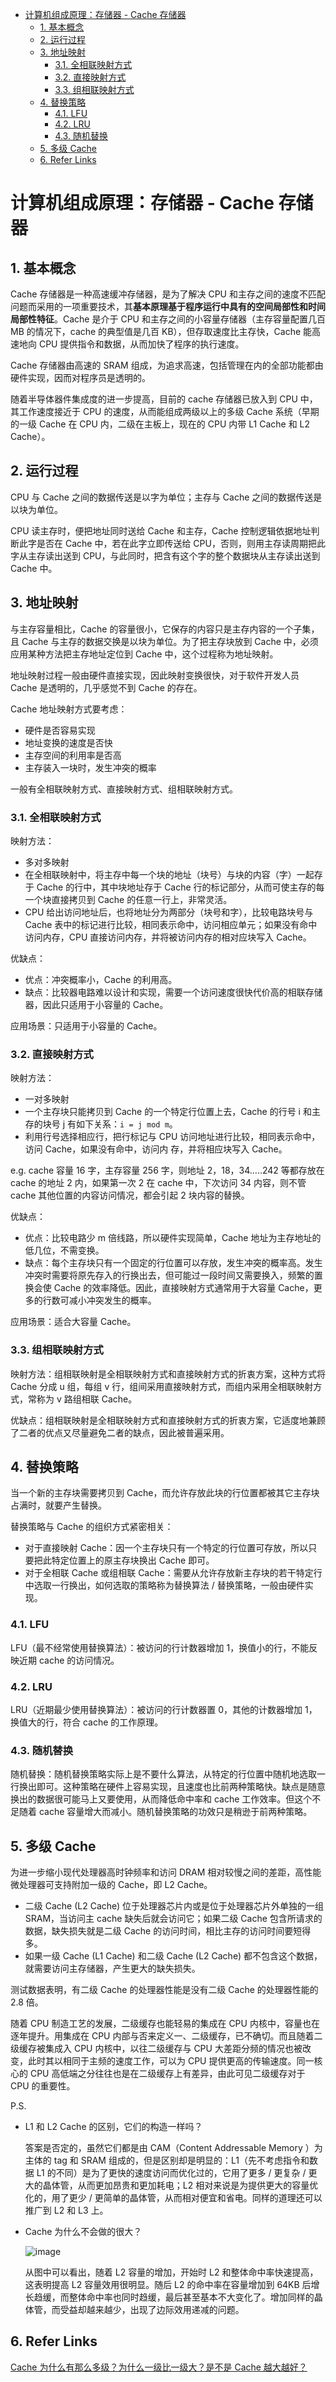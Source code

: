 - [计算机组成原理：存储器 - Cache 存储器](#计算机组成原理存储器---cache-存储器)
  - [1. 基本概念](#1-基本概念)
  - [2. 运行过程](#2-运行过程)
  - [3. 地址映射](#3-地址映射)
    - [3.1. 全相联映射方式](#31-全相联映射方式)
    - [3.2. 直接映射方式](#32-直接映射方式)
    - [3.3. 组相联映射方式](#33-组相联映射方式)
  - [4. 替换策略](#4-替换策略)
    - [4.1. LFU](#41-lfu)
    - [4.2. LRU](#42-lru)
    - [4.3. 随机替换](#43-随机替换)
  - [5. 多级 Cache](#5-多级-cache)
  - [6. Refer Links](#6-refer-links)

# 计算机组成原理：存储器 - Cache 存储器

## 1. 基本概念

Cache 存储器是一种高速缓冲存储器，是为了解决 CPU 和主存之间的速度不匹配问题而采用的一项重要技术，其**基本原理基于程序运行中具有的空间局部性和时间局部性特征**。Cache 是介于 CPU 和主存之间的小容量存储器（主存容量配置几百 MB 的情况下，cache 的典型值是几百 KB），但存取速度比主存快，Cache 能高速地向 CPU 提供指令和数据，从而加快了程序的执行速度。

Cache 存储器由高速的 SRAM 组成，为追求高速，包括管理在内的全部功能都由硬件实现，因而对程序员是透明的。

随着半导体器件集成度的进一步提高，目前的 cache 存储器已放入到 CPU 中，其工作速度接近于 CPU 的速度，从而能组成两级以上的多级 Cache 系统（早期的一级 Cache 在 CPU 内，二级在主板上，现在的 CPU 内带 L1 Cache 和 L2 Cache）。

## 2. 运行过程

CPU 与 Cache 之间的数据传送是以字为单位；主存与 Cache 之间的数据传送是以块为单位。

CPU 读主存时，便把地址同时送给 Cache 和主存，Cache 控制逻辑依据地址判断此字是否在 Cache 中，若在此字立即传送给 CPU，否则，则用主存读周期把此字从主存读出送到 CPU，与此同时，把含有这个字的整个数据块从主存读出送到 Cache 中。

## 3. 地址映射

与主存容量相比，Cache 的容量很小，它保存的内容只是主存内容的一个子集，且 Cache 与主存的数据交换是以块为单位。为了把主存块放到 Cache 中，必须应用某种方法把主存地址定位到 Cache 中，这个过程称为地址映射。

地址映射过程一般由硬件直接实现，因此映射变换很快，对于软件开发人员 Cache 是透明的，几乎感觉不到 Cache 的存在。

Cache 地址映射方式要考虑：
- 硬件是否容易实现
- 地址变换的速度是否快
- 主存空间的利用率是否高
- 主存装入一块时，发生冲突的概率

一般有全相联映射方式、直接映射方式、组相联映射方式。

### 3.1. 全相联映射方式

映射方法：
- 多对多映射
- 在全相联映射中，将主存中每一个块的地址（块号）与块的内容（字）一起存于 Cache 的行中，其中块地址存于 Cache 行的标记部分，从而可使主存的每一个块直接拷贝到 Cache 的任意一行上，非常灵活。
- CPU 给出访问地址后，也将地址分为两部分（块号和字），比较电路块号与 Cache 表中的标记进行比较，相同表示命中，访问相应单元；如果没有命中访问内存，CPU 直接访问内存，并将被访问内存的相对应块写入 Cache。

优缺点：
- 优点：冲突概率小，Cache 的利用高。
- 缺点：比较器电路难以设计和实现，需要一个访问速度很快代价高的相联存储器，因此只适用于小容量的 Cache。

应用场景：只适用于小容量的 Cache。

### 3.2. 直接映射方式

映射方法：
- 一对多映射
- 一个主存块只能拷贝到 Cache 的一个特定行位置上去，Cache 的行号 i 和主存的块号 j 有如下关系：`i = j mod m`。
- 利用行号选择相应行，把行标记与 CPU 访问地址进行比较，相同表示命中，访问 Cache，如果没有命中，访问内 存，并将相应块写入 Cache。

e.g. cache 容量 16 字，主存容量 256 字，则地址 2，18，34…..242 等都存放在 cache 的地址 2 内，如果第一次 2 在 cache 中，下次访问 34 内容，则不管 cache 其他位置的内容访问情况，都会引起 2 块内容的替换。

优缺点：
- 优点：比较电路少 m 倍线路，所以硬件实现简单，Cache 地址为主存地址的低几位，不需变换。
- 缺点：每个主存块只有一个固定的行位置可以存放，发生冲突的概率高。发生冲突时需要将原先存入的行换出去，但可能过一段时间又需要换入，频繁的置换会使 Cache 的效率降低。因此，直接映射方式通常用于大容量 Cache，更多的行数可减小冲突发生的概率。

应用场景：适合大容量 Cache。

### 3.3. 组相联映射方式

映射方法：组相联映射是全相联映射方式和直接映射方式的折衷方案，这种方式将 Cache 分成 u 组，每组 v 行，组间采用直接映射方式，而组内采用全相联映射方式，常称为 v 路组相联 Cache。

优缺点：组相联映射是全相联映射方式和直接映射方式的折衷方案，它适度地兼顾了二者的优点又尽量避免二者的缺点，因此被普遍采用。

## 4. 替换策略

当一个新的主存块需要拷贝到 Cache，而允许存放此块的行位置都被其它主存块占满时，就要产生替换。

替换策略与 Cache 的组织方式紧密相关：
- 对于直接映射 Cache：因一个主存块只有一个特定的行位置可存放，所以只要把此特定位置上的原主存块换出 Cache 即可。
- 对于全相联 Cache 或组相联 Cache：需要从允许存放新主存块的若干特定行中选取一行换出，如何选取的策略称为替换算法 / 替换策略，一般由硬件实现。

### 4.1. LFU

LFU（最不经常使用替换算法）：被访问的行计数器增加 1，换值小的行，不能反映近期 cache 的访问情况。

### 4.2. LRU

LRU（近期最少使用替换算法）：被访问的行计数器置 0，其他的计数器增加 1，换值大的行，符合 cache 的工作原理。

### 4.3. 随机替换

随机替换：随机替换策略实际上是不要什么算法，从特定的行位置中随机地选取一行换出即可。这种策略在硬件上容易实现，且速度也比前两种策略快。缺点是随意换出的数据很可能马上又要使用，从而降低命中率和 cache 工作效率。但这个不足随着 cache 容量增大而减小。随机替换策略的功效只是稍逊于前两种策略。

## 5. 多级 Cache

为进一步缩小现代处理器高时钟频率和访问 DRAM 相对较慢之间的差距，高性能微处理器可支持附加一级的 Cache，即 L2 Cache。

- 二级 Cache (L2 Cache) 位于处理器芯片内或是位于处理器芯片外单独的一组 SRAM，当访问主 cache 缺失后就会访问它；如果二级 Cache 包含所请求的数据，缺失损失就是二级 Cache 的访问时间，相比主存的访问时间要短得多。
- 如果一级 Cache (L1 Cache) 和二级 Cache (L2 Cache) 都不包含这个数据，就需要访问主存储器，产生更大的缺失损失。

测试数据表明，有二级 Cache 的处理器性能是没有二级 Cache 的处理器性能的 2.8 倍。

随着 CPU 制造工艺的发展，二级缓存也能轻易的集成在 CPU 内核中，容量也在逐年提升。用集成在 CPU 内部与否来定义一、二级缓存，已不确切。而且随着二级缓存被集成入 CPU 内核中，以往二级缓存与 CPU 大差距分频的情况也被改变，此时其以相同于主频的速度工作，可以为 CPU 提供更高的传输速度。同一核心的 CPU 高低端之分往往也是在二级缓存上有差异，由此可见二级缓存对于 CPU 的重要性。

P.S.
- L1 和 L2 Cache 的区别，它们的构造一样吗？

  答案是否定的，虽然它们都是由 CAM（Content Addressable Memory ）为主体的 tag 和 SRAM 组成的，但是区别却是明显的：L1（先不考虑指令和数据 L1 的不同）是为了更快的速度访问而优化过的，它用了更多 / 更复杂 / 更大的晶体管，从而更加昂贵和更加耗电；L2 相对来说是为提供更大的容量优化的，用了更少 / 更简单的晶体管，从而相对便宜和省电。同样的道理还可以推广到 L2 和 L3 上。

- Cache 为什么不会做的很大？

  ![image](http://img.cdn.firejq.com/jpg/2019/2/2/bd74b2b878289e954512b971b0188482.jpg)

  从图中可以看出，随着 L2 容量的增加，开始时 L2 和整体命中率快速提高，这表明提高 L2 容量效用很明显。随后 L2 的命中率在容量增加到 64KB 后增长趋缓，而整体命中率也同时趋缓，最后甚至基本不大变化了。增加同样的晶体管，而受益却越来越少，出现了边际效用递减的问题。

## 6. Refer Links

[Cache 为什么有那么多级？为什么一级比一级大？是不是 Cache 越大越好？](https://zhuanlan.zhihu.com/p/32058808)